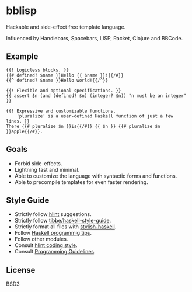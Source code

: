 # bblisp

Hackable and side-effect free template language.

Influenced by Handlebars, Spacebars, LISP, Racket, Clojure and BBCode.

## Example

```
{{! Logicless blocks. }}
{{# defined? $name }}Hello {{ $name }}!{{/#}}
{{^ defined? $name }}Hello world!{{/^}}

{{! Flexible and optional specifications. }}
{{ assert $n (and (defined? $n) (integer? $n)) "n must be an integer" }}

{{! Expressive and customizable functions.
    'pluralize' is a user-defined Haskell function of just a few lines. }}
There {{# pluralize $n }}is{{/#}} {{ $n }} {{# pluralize $n }}apple{{/#}}.
```

## Goals

* Forbid side-effects.
* Lightning fast and minimal.
* Able to customize the language with syntactic forms and functions.
* Able to precompile templates for even faster rendering.

## Style Guide

* Strictly follow [hlint][hlint] suggestions.
* Strictly follow [tibbe/haskell-style-guide][haskell-style-guide].
* Strictly format all files with [stylish-haskell][stylish-haskell].
* Follow [Haskell programmig tips][haskell-programming-tips].
* Follow other modules.
* Consult [hlint coding style][hlint-github].
* Consult [Programming Guidelines][programming-guidelines].

## License

BSD3

[hlint]: https://hackage.haskell.org/package/hlint
[stylish-haskell]: https://hackage.haskell.org/package/stylish-haskell
[haskell-style-guide]: https://github.com/tibbe/haskell-style-guide/blob/master/haskell-style.md
[haskell-programming-tips]: https://wiki.haskell.org/Haskell_programming_tips
[hlint-github]: https://github.com/ndmitchell/hlint
[programming-guidelines]: https://wiki.haskell.org/Programming_guidelines
